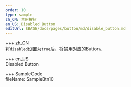 ```yaml
---   
order: 10  
type: sample  
zh_CN: 禁用按钮
en_US: Disabled Button
editUrl: $BASE/docs/pages/button/md/disable_button.md
---     
```



+++ zh_CN   
将<Code>disabled</Code>设置为<Code>true</Code>后，将禁用对应的Button。

+++ en_US   
Disabled Button

+++ SampleCode  
fileName: SampleBtn10